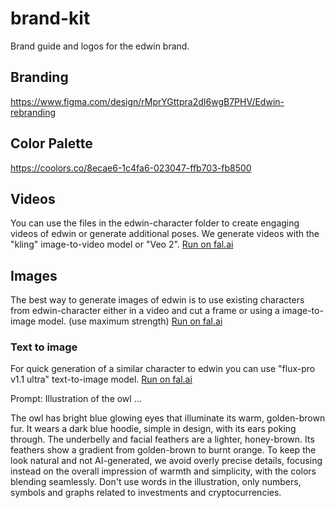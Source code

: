 # brand-kit
Brand guide and logos for the edwin brand.

## Branding
https://www.figma.com/design/rMprYGttpra2dI6wgB7PHV/Edwin-rebranding

## Color Palette
https://coolors.co/8ecae6-1c4fa6-023047-ffb703-fb8500

## Videos
You can use the files in the edwin-character folder to create engaging videos of edwin or generate additional poses. 
We generate videos with the "kling" image-to-video model or "Veo 2".
[Run on fal.ai](https://fal.ai/models/fal-ai/kling-video/v1.6/pro/image-to-video)

## Images
The best way to generate images of edwin is to use existing characters from edwin-character either in a video and cut a frame or using a image-to-image model. (use maximum strength)
[Run on fal.ai](https://fal.ai/models/fal-ai/flux/dev/image-to-image)

### Text to image
For quick generation of a similar character to edwin you can use "flux-pro v1.1 ultra" text-to-image model.
[Run on fal.ai](https://fal.ai/models/fal-ai/flux-pro/v1.1-ultra)

Prompt:
Illustration of the owl <does something>…

The owl has bright blue glowing eyes that illuminate its warm, golden-brown fur. It wears a dark blue hoodie, simple in design, with its ears poking through. The underbelly and facial feathers are a lighter, honey-brown. Its feathers show a gradient from golden-brown to burnt orange. To keep the look natural and not AI-generated, we avoid overly precise details, focusing instead on the overall impression of warmth and simplicity, with the colors blending seamlessly.
Don't use words in the illustration, only numbers, symbols and graphs related to investments and cryptocurrencies.

